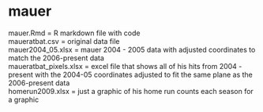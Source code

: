 # mauer

mauer.Rmd = R markdown file with code
<br>
maueratbat.csv = original data file 
<br>
mauer2004_05.xlsx = mauer 2004 - 2005 data with adjusted coordinates to match the 2006-present data 
<br>
maueratbat_pixels.xlsx = excel file that shows all of his hits from 2004 - present with the 2004-05 coordinates adjusted to fit the same plane as the 2006-present data
<br>
homerun2009.xlsx = just a graphic of his home run counts each season for a graphic
